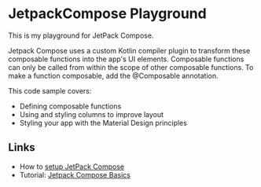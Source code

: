 # JetpackCompose Playground
This is my playground for JetPack Compose.

Jetpack Compose uses a custom Kotlin compiler plugin to transform these composable functions into the app's UI elements.
Composable functions can only be called from within the scope of other composable functions. To make a function composable, add the @Composable annotation.

This code sample covers:
* Defining composable functions
* Using and styling columns to improve layout
* Styling your app with the Material Design principles

## Links
* How to [setup JetPack Compose](https://developer.android.com/jetpack/compose/setup?authuser=3)
* Tutorial: [Jetpack Compose Basics](https://developer.android.com/jetpack/compose/tutorial?authuser=3)